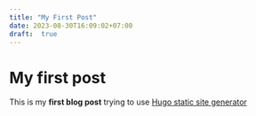```yaml
---
title: "My First Post"
date: 2023-08-30T16:09:02+07:00
draft:  true
---
```


# My first post

This is my **first blog post** trying to use [Hugo static site generator](https://gohugo.io)

